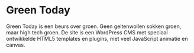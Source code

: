 <!--
  id: 2158
  slug: green-today
  type: fortpolio
  categories: JavaScript, HTML/CSS, video, graphic design, interaction design, backend
  tags: CMS, CSS, HTML, JavaScript, Wordpress, concept
  clients: 
  collaboration: 
  prizes: 
  thumbnail: greentoday0.jpg
  image: greentoday0.jpg
  images: greentoday1.jpg, greentoday2.jpg, greentoday3.jpg, greentoday0.jpg
  inCv: false
  inPortfolio: false
  dateFrom: 2010-10-01
  dateTo: 2010-11-01
-->

# Green Today

<p>Green Today is een beurs over groen. Geen geitenwollen sokken groen, maar high tech groen. De site is een WordPress CMS met speciaal ontwikkelde HTML5 templates en plugins, met veel JavaScript animatie en canvas.</p>